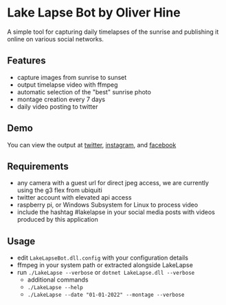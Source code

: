 # Lake Lapse Bot by Oliver Hine

A simple tool for capturing daily timelapses of the sunrise and publishing it online on various social networks.

## Features
- capture images from sunrise to sunset
- output timelapse video with ffmpeg
- automatic selection of the "best" sunrise photo
- montage creation every 7 days
- daily video posting to twitter

## Demo
You can view the output at [twitter](https://twitter.com/LakeLapse), [instagram](htts://www.instagram.com/lakelapse), and [facebook](https://www.facebook.com/groups/lakeontario)

## Requirements
- any camera with a guest url for direct jpeg access, we are currently using the g3 flex from ubiquiti
- twitter account with elevated api access
- raspberry pi, or Windows Subsystem for Linux to process video
- include the hashtag #lakelapse in your social media posts with videos produced by this application

## Usage
- edit `LakeLapseBot.dll.config` with your configuration details
- ffmpeg in your system path or extracted alongside LakeLapse
- run `./LakeLapse --verbose` or `dotnet LakeLapse.dll --verbose`
  - additional commands
  - `./LakeLapse --help`
  - `./LakeLapse --date "01-01-2022" --montage --verbose`
